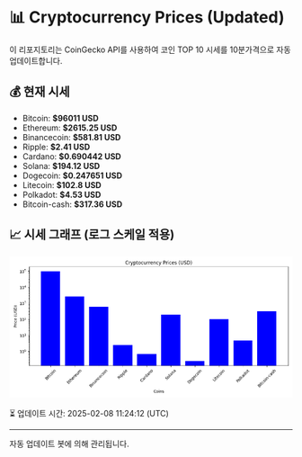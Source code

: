 
# 📊 Cryptocurrency Prices (Updated)

이 리포지토리는 CoinGecko API를 사용하여 코인 TOP 10 시세를 10분가격으로 자동 업데이트합니다.

## 💰 현재 시세
- Bitcoin: **$96011 USD**
- Ethereum: **$2615.25 USD**
- Binancecoin: **$581.81 USD**
- Ripple: **$2.41 USD**
- Cardano: **$0.690442 USD**
- Solana: **$194.12 USD**
- Dogecoin: **$0.247651 USD**
- Litecoin: **$102.8 USD**
- Polkadot: **$4.53 USD**
- Bitcoin-cash: **$317.36 USD**

## 📈 시세 그래프 (로그 스케일 적용)
![Crypto Prices](crypto_prices.png)

⏳ 업데이트 시간: 2025-02-08 11:24:12 (UTC)

---
자동 업데이트 봇에 의해 관리됩니다.
